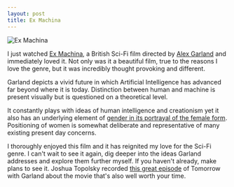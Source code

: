 ```yaml
---
layout: post
title: Ex Machina
---
```


![Ex Machina](http://exmachina-movie.com/assets/img/trailer_poster_wide.jpg)

I just watched [Ex Machina](http://www.imdb.com/title/tt0470752/), a British Sci-Fi film directed by [Alex Garland](http://www.imdb.com/name/nm0307497/) and immediately loved it. Not only was it a beautiful film, true to the reasons I love the genre, but it was incredibly thought provoking and different.

Garland depicts a vivid future in which Artificial Intelligence has advanced far beyond where it is today. Distinction between human and machine is present visually but is questioned on a theoretical level.

It constantly plays with ideas of human intelligence and creationism yet it also has an underlying element of [gender in its portrayal of the female form](http://www.wired.com/2015/04/ex-machina-turing-bechdel-test/). Positioning of women is somewhat deliberate and representative of many existing present day concerns.

I thoroughly enjoyed this film and it has reignited my love for the Sci-Fi genre. I can't wait to see it again, dig deeper into the ideas Garland addresses and explore them further myself. If you haven't already, make plans to see it. Joshua Topolsky recorded [this great episode](http://pca.st/SKw8) of Tomorrow with Garland about the movie that's also well worth your time.